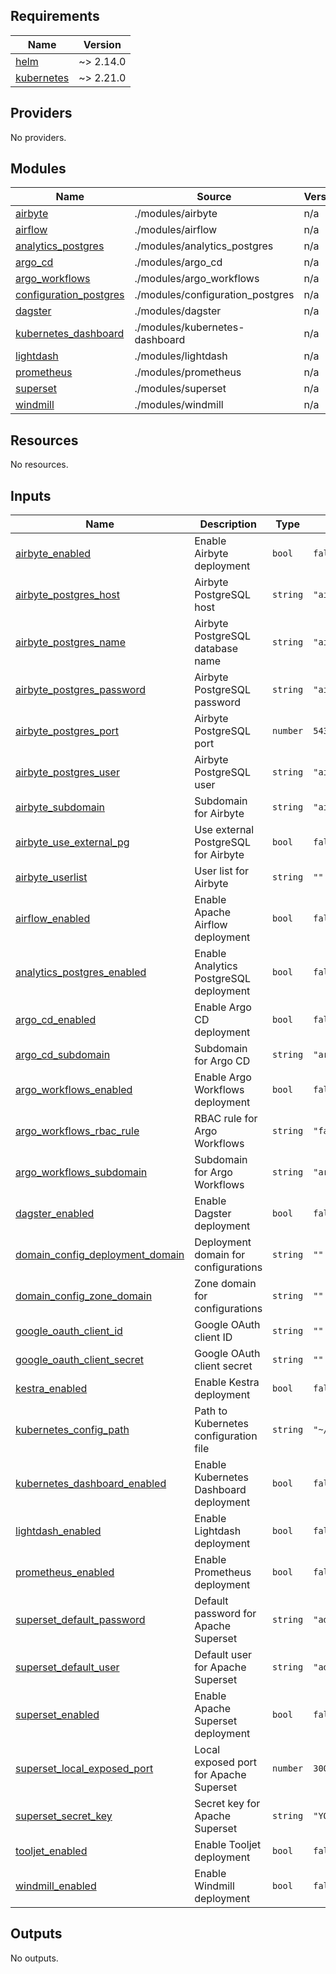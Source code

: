 ## Requirements

| Name | Version |
|------|---------|
| <a name="requirement_helm"></a> [helm](#requirement\_helm) | ~> 2.14.0 |
| <a name="requirement_kubernetes"></a> [kubernetes](#requirement\_kubernetes) | ~> 2.21.0 |

## Providers

No providers.

## Modules

| Name | Source | Version |
|------|--------|---------|
| <a name="module_airbyte"></a> [airbyte](#module\_airbyte) | ./modules/airbyte | n/a |
| <a name="module_airflow"></a> [airflow](#module\_airflow) | ./modules/airflow | n/a |
| <a name="module_analytics_postgres"></a> [analytics\_postgres](#module\_analytics\_postgres) | ./modules/analytics_postgres | n/a |
| <a name="module_argo_cd"></a> [argo\_cd](#module\_argo\_cd) | ./modules/argo_cd | n/a |
| <a name="module_argo_workflows"></a> [argo\_workflows](#module\_argo\_workflows) | ./modules/argo_workflows | n/a |
| <a name="module_configuration_postgres"></a> [configuration\_postgres](#module\_configuration\_postgres) | ./modules/configuration_postgres | n/a |
| <a name="module_dagster"></a> [dagster](#module\_dagster) | ./modules/dagster | n/a |
| <a name="module_kubernetes_dashboard"></a> [kubernetes\_dashboard](#module\_kubernetes\_dashboard) | ./modules/kubernetes-dashboard | n/a |
| <a name="module_lightdash"></a> [lightdash](#module\_lightdash) | ./modules/lightdash | n/a |
| <a name="module_prometheus"></a> [prometheus](#module\_prometheus) | ./modules/prometheus | n/a |
| <a name="module_superset"></a> [superset](#module\_superset) | ./modules/superset | n/a |
| <a name="module_windmill"></a> [windmill](#module\_windmill) | ./modules/windmill | n/a |

## Resources

No resources.

## Inputs

| Name | Description | Type | Default | Required |
|------|-------------|------|---------|:--------:|
| <a name="input_airbyte_enabled"></a> [airbyte\_enabled](#input\_airbyte\_enabled) | Enable Airbyte deployment | `bool` | `false` | no |
| <a name="input_airbyte_postgres_host"></a> [airbyte\_postgres\_host](#input\_airbyte\_postgres\_host) | Airbyte PostgreSQL host | `string` | `"airbyte"` | no |
| <a name="input_airbyte_postgres_name"></a> [airbyte\_postgres\_name](#input\_airbyte\_postgres\_name) | Airbyte PostgreSQL database name | `string` | `"airbyte"` | no |
| <a name="input_airbyte_postgres_password"></a> [airbyte\_postgres\_password](#input\_airbyte\_postgres\_password) | Airbyte PostgreSQL password | `string` | `"airbyte"` | no |
| <a name="input_airbyte_postgres_port"></a> [airbyte\_postgres\_port](#input\_airbyte\_postgres\_port) | Airbyte PostgreSQL port | `number` | `5432` | no |
| <a name="input_airbyte_postgres_user"></a> [airbyte\_postgres\_user](#input\_airbyte\_postgres\_user) | Airbyte PostgreSQL user | `string` | `"airbyte"` | no |
| <a name="input_airbyte_subdomain"></a> [airbyte\_subdomain](#input\_airbyte\_subdomain) | Subdomain for Airbyte | `string` | `"airbyte"` | no |
| <a name="input_airbyte_use_external_pg"></a> [airbyte\_use\_external\_pg](#input\_airbyte\_use\_external\_pg) | Use external PostgreSQL for Airbyte | `bool` | `false` | no |
| <a name="input_airbyte_userlist"></a> [airbyte\_userlist](#input\_airbyte\_userlist) | User list for Airbyte | `string` | `""` | no |
| <a name="input_airflow_enabled"></a> [airflow\_enabled](#input\_airflow\_enabled) | Enable Apache Airflow deployment | `bool` | `false` | no |
| <a name="input_analytics_postgres_enabled"></a> [analytics\_postgres\_enabled](#input\_analytics\_postgres\_enabled) | Enable Analytics PostgreSQL deployment | `bool` | `false` | no |
| <a name="input_argo_cd_enabled"></a> [argo\_cd\_enabled](#input\_argo\_cd\_enabled) | Enable Argo CD deployment | `bool` | `false` | no |
| <a name="input_argo_cd_subdomain"></a> [argo\_cd\_subdomain](#input\_argo\_cd\_subdomain) | Subdomain for Argo CD | `string` | `"argocd"` | no |
| <a name="input_argo_workflows_enabled"></a> [argo\_workflows\_enabled](#input\_argo\_workflows\_enabled) | Enable Argo Workflows deployment | `bool` | `false` | no |
| <a name="input_argo_workflows_rbac_rule"></a> [argo\_workflows\_rbac\_rule](#input\_argo\_workflows\_rbac\_rule) | RBAC rule for Argo Workflows | `string` | `"false"` | no |
| <a name="input_argo_workflows_subdomain"></a> [argo\_workflows\_subdomain](#input\_argo\_workflows\_subdomain) | Subdomain for Argo Workflows | `string` | `"argo-workflows"` | no |
| <a name="input_dagster_enabled"></a> [dagster\_enabled](#input\_dagster\_enabled) | Enable Dagster deployment | `bool` | `false` | no |
| <a name="input_domain_config_deployment_domain"></a> [domain\_config\_deployment\_domain](#input\_domain\_config\_deployment\_domain) | Deployment domain for configurations | `string` | `""` | no |
| <a name="input_domain_config_zone_domain"></a> [domain\_config\_zone\_domain](#input\_domain\_config\_zone\_domain) | Zone domain for configurations | `string` | `""` | no |
| <a name="input_google_oauth_client_id"></a> [google\_oauth\_client\_id](#input\_google\_oauth\_client\_id) | Google OAuth client ID | `string` | `""` | no |
| <a name="input_google_oauth_client_secret"></a> [google\_oauth\_client\_secret](#input\_google\_oauth\_client\_secret) | Google OAuth client secret | `string` | `""` | no |
| <a name="input_kestra_enabled"></a> [kestra\_enabled](#input\_kestra\_enabled) | Enable Kestra deployment | `bool` | `false` | no |
| <a name="input_kubernetes_config_path"></a> [kubernetes\_config\_path](#input\_kubernetes\_config\_path) | Path to Kubernetes configuration file | `string` | `"~/.kube/config"` | no |
| <a name="input_kubernetes_dashboard_enabled"></a> [kubernetes\_dashboard\_enabled](#input\_kubernetes\_dashboard\_enabled) | Enable Kubernetes Dashboard deployment | `bool` | `false` | no |
| <a name="input_lightdash_enabled"></a> [lightdash\_enabled](#input\_lightdash\_enabled) | Enable Lightdash deployment | `bool` | `false` | no |
| <a name="input_prometheus_enabled"></a> [prometheus\_enabled](#input\_prometheus\_enabled) | Enable Prometheus deployment | `bool` | `false` | no |
| <a name="input_superset_default_password"></a> [superset\_default\_password](#input\_superset\_default\_password) | Default password for Apache Superset | `string` | `"admin"` | no |
| <a name="input_superset_default_user"></a> [superset\_default\_user](#input\_superset\_default\_user) | Default user for Apache Superset | `string` | `"admin@superset.com"` | no |
| <a name="input_superset_enabled"></a> [superset\_enabled](#input\_superset\_enabled) | Enable Apache Superset deployment | `bool` | `false` | no |
| <a name="input_superset_local_exposed_port"></a> [superset\_local\_exposed\_port](#input\_superset\_local\_exposed\_port) | Local exposed port for Apache Superset | `number` | `30086` | no |
| <a name="input_superset_secret_key"></a> [superset\_secret\_key](#input\_superset\_secret\_key) | Secret key for Apache Superset | `string` | `"YOUR_OWN_RANDOM_GENERATED_SECRET_KEY"` | no |
| <a name="input_tooljet_enabled"></a> [tooljet\_enabled](#input\_tooljet\_enabled) | Enable Tooljet deployment | `bool` | `false` | no |
| <a name="input_windmill_enabled"></a> [windmill\_enabled](#input\_windmill\_enabled) | Enable Windmill deployment | `bool` | `false` | no |

## Outputs

No outputs.
